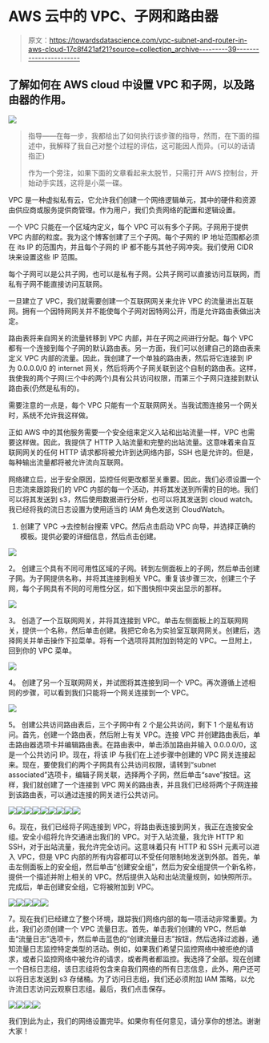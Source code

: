 # AWS 云中的 VPC、子网和路由器

> 原文：<https://towardsdatascience.com/vpc-subnet-and-router-in-aws-cloud-17c8f421af21?source=collection_archive---------39----------------------->

## 了解如何在 AWS cloud 中设置 VPC 和子网，以及路由器的作用。

![](img/ff14daea6c796b6a4c04c6a2bbfea23d.png)

> 指导——在每一步，我都给出了如何执行该步骤的指导，然而，在下面的描述中，我解释了我自己对整个过程的评估，这可能因人而异。(可以的话请指正)
> 
> 作为一个旁注，如果下面的文章看起来太脱节，只需打开 AWS 控制台，开始动手实践，这将是小菜一碟。

VPC 是一种虚拟私有云，它允许我们创建一个网络逻辑单元，其中的硬件和资源由供应商或服务提供商管理。作为用户，我们负责网络的配置和逻辑设置。

一个 VPC 只能在一个区域内定义，每个 VPC 可以有多个子网。子网用于提供 VPC 内部的粒度。我为这个博客创建了三个子网。每个子网的 IP 地址范围都必须在 its IP 的范围内，并且每个子网的 IP 都不能与其他子网冲突。我们使用 CIDR 块来设置这些 IP 范围。

每个子网可以是公共子网，也可以是私有子网。公共子网可以直接访问互联网，而私有子网不能直接访问互联网。

一旦建立了 VPC，我们就需要创建一个互联网网关来允许 VPC 的流量进出互联网。拥有一个因特网网关并不能使每个子网对因特网公开，而是允许路由表做出决定。

路由表将来自网关的流量转移到 VPC 内部，并在子网之间进行分配。每个 VPC 都有一个连接到每个子网的默认路由表。另一方面，我们可以创建自己的路由表来定义 VPC 内部的流量。因此，我创建了一个单独的路由表，然后将它连接到 IP 为 0.0.0.0/0 的 internet 网关，然后将两个子网关联到这个自制的路由表。这样，我使我的两个子网(三个中的两个)具有公共访问权限，而第三个子网只连接到默认路由表(仍然是私有的)。

需要注意的一点是，每个 VPC 只能有一个互联网网关。当我试图连接另一个网关时，系统不允许我这样做。

正如 AWS 中的其他服务需要一个安全组来定义入站和出站流量一样，VPC 也需要这样做。因此，我提供了 HTTP 入站流量和完整的出站流量。这意味着来自互联网网关的任何 HTTP 请求都将被允许到达网络内部，SSH 也是允许的。但是，每种输出流量都将被允许流向互联网。

网络建立后，出于安全原因，监控任何更改都至关重要。因此，我们必须设置一个日志流来跟踪我们的 VPC 内部的每一个活动，并将其发送到所需的目的地。我们可以将其发送到 s3，然后使用数据进行分析，也可以将其发送到 cloud watch。我已经将我的流日志设置为使用适当的 IAM 角色发送到 CloudWatch。

1.  创建了 VPC →去控制台搜索 VPC。然后点击启动 VPC 向导，并选择正确的模板。提供必要的详细信息，然后点击创建。

![](img/8257d405763f425f823a43f0a897ca9d.png)

2。 创建三个具有不同可用性区域的子网。转到左侧面板上的子网，然后单击创建子网。为子网提供名称，并将其连接到相关 VPC。重复该步骤三次，创建三个子网，每个子网具有不同的可用性分区，如下图快照中突出显示的那样。

![](img/fa12e1712db74ca42365cf762a681566.png)

3。 创造了一个互联网网关，并将其连接到 VPC。单击左侧面板上的互联网网关，提供一个名称，然后单击创建。我把它命名为实验室互联网网关。创建后，选择网关并单击操作下拉菜单。将有一个选项将其附加到特定的 VPC。一旦附上，回到你的 VPC 菜单。

![](img/52572c89767c8ae2d7b112f80e74aed9.png)

4。 创建了另一个互联网网关，并试图将其连接到同一个 VPC。再次遵循上述相同的步骤，可以看到我们只能将一个网关连接到一个 VPC。

![](img/53f71bc787a8a0a5009139e4cd371bf0.png)

5。 创建公共访问路由表后，三个子网中有 2 个是公共访问，剩下 1 个是私有访问。首先，创建一个路由表，然后附上有关 VPC。连接 VPC 并创建路由表后，单击路由器选项卡并编辑路由表。在路由表中，单击添加路由并输入 0.0.0.0/0，这是一个公共访问 IP。现在，将该 IP 与我们在上述步骤中创建的 VPC 网关连接起来。现在，要使我们的两个子网具有公共访问权限，请转到“subnet associated”选项卡，编辑子网关联，选择两个子网，然后单击“save”按钮。这样，我们就创建了一个连接到 VPC 网关的路由表，并且我们已经将两个子网连接到该路由表，可以通过连接的网关进行公共访问。

![](img/4244b4a6178be2bb331b4be98f42d168.png)![](img/4d801b8a6ac91a94d9c2efe24fe95288.png)![](img/85541e4b95d1718aeede713283bb4c2d.png)![](img/6cc9bf126620c4942a17be4c9c025902.png)![](img/7ff7fbc503febc5f0bc3c1a603e73b1a.png)![](img/e5496345e16d8eccef7147de0eb2f6f5.png)![](img/06830157a37c1c2fa8d257e68ca623a1.png)![](img/7905e317713ad2017e651f1b9c740cdf.png)![](img/c040d046648766b4527c5d9fc4450ba7.png)

6。现在，我们已经将子网连接到 VPC，将路由表连接到网关，我正在连接安全组。安全小组将允许交通进出我们的 VPC。对于入站流量，我允许 HTTP 和 SSH，对于出站流量，我允许完全访问。这意味着只有 HTTP 和 SSH 元素可以进入 VPC，但是 VPC 内部的所有内容都可以不受任何限制地发送到外部。首先，单击左侧面板上的安全组，然后单击“创建安全组”，然后为安全组提供一个新名称，提供一个描述并附上相关的 VPC。然后提供入站和出站流量规则，如快照所示。完成后，单击创建安全组，它将被附加到 VPC。

![](img/a4819be8bfaf8f53629cf7e6f56286c2.png)![](img/691fc234e2a7d5125baa1c6b0e435195.png)![](img/1a1abf7be472ace54aed934a947900d8.png)![](img/81885f331ab666c2e07055511e97dbff.png)![](img/3ec9b543fa47a7fb0c1939574ec7023b.png)

7。现在我们已经建立了整个环境，跟踪我们网络内部的每一项活动非常重要。为此，我们必须创建一个 VPC 流量日志。首先，单击我们创建的 VPC，然后单击“流量日志”选项卡，然后单击蓝色的“创建流量日志”按钮，然后选择过滤器，通知流量日志监控特定类型的活动。例如，如果我们希望只监控网络中被拒绝的请求，或者只监控网络中被允许的请求，或者两者都监控。我选择了全部。现在创建一个目标日志组，该日志组将包含来自我们网络的所有日志信息，此外，用户还可以将日志发送到 s3 存储桶。为了访问日志组，我们还必须附加 IAM 策略，以允许流日志访问云观察日志组。最后，我们点击保存。

![](img/1dd44e08defa8ec19828e2fc55c1d5f7.png)![](img/acbac0757e6ad45d179871dc2c057924.png)![](img/e77b5e5d27c1696e0cdb7a11fcdda4c8.png)![](img/61bad1d2f5be4ad578d229d4305996ec.png)

我们到此为止，我们的网络设置完毕。如果你有任何意见，请分享你的想法。谢谢大家！